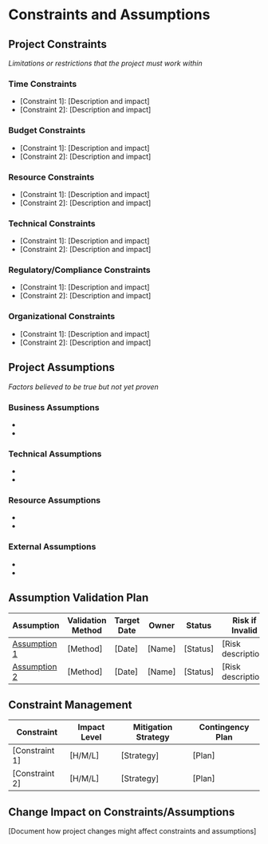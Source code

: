 # Constraints and Assumptions

## Project Constraints
*Limitations or restrictions that the project must work within*

### Time Constraints
- [Constraint 1]: [Description and impact]
- [Constraint 2]: [Description and impact]

### Budget Constraints
- [Constraint 1]: [Description and impact]
- [Constraint 2]: [Description and impact]

### Resource Constraints
- [Constraint 1]: [Description and impact]
- [Constraint 2]: [Description and impact]

### Technical Constraints
- [Constraint 1]: [Description and impact]
- [Constraint 2]: [Description and impact]

### Regulatory/Compliance Constraints
- [Constraint 1]: [Description and impact]
- [Constraint 2]: [Description and impact]

### Organizational Constraints
- [Constraint 1]: [Description and impact]
- [Constraint 2]: [Description and impact]

## Project Assumptions
*Factors believed to be true but not yet proven*

### Business Assumptions
- [Assumption 1]: [Description]
- [Assumption 2]: [Description]

### Technical Assumptions
- [Assumption 1]: [Description]
- [Assumption 2]: [Description]

### Resource Assumptions
- [Assumption 1]: [Description]
- [Assumption 2]: [Description]

### External Assumptions
- [Assumption 1]: [Description]
- [Assumption 2]: [Description]

## Assumption Validation Plan

| Assumption | Validation Method | Target Date | Owner | Status | Risk if Invalid |
|------------|------------------|-------------|-------|--------|-----------------|
| [Assumption 1] | [Method] | [Date] | [Name] | [Status] | [Risk description] |
| [Assumption 2] | [Method] | [Date] | [Name] | [Status] | [Risk description] |

## Constraint Management

| Constraint | Impact Level | Mitigation Strategy | Contingency Plan |
|------------|--------------|-------------------|------------------|
| [Constraint 1] | [H/M/L] | [Strategy] | [Plan] |
| [Constraint 2] | [H/M/L] | [Strategy] | [Plan] |

## Change Impact on Constraints/Assumptions
[Document how project changes might affect constraints and assumptions]
